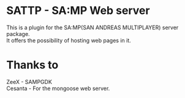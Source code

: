 SATTP - SA:MP Web server
====
This is a plugin for the SA:MP(SAN ANDREAS MULTIPLAYER) server package.<br />
It offers the possibility of hosting web pages in it.


Thanks to
====
ZeeX - SAMPGDK<br />
Cesanta - For the mongoose web server.
